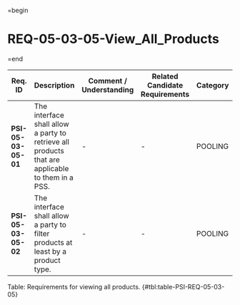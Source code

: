 =begin

# REQ-05-03-05-View_All_Products

=end

| Req. ID                        | Description                         | Comment / Understanding                  | Related Candidate Requirements | Category                       |
| ------------------------------ | ----------------------------------- | ---------------------------------------- | ------------------------------ | ------------------------------ |
| __PSI-05-03-05-01__ | The interface shall allow a party to retrieve all products that are applicable to them in a PSS. | -                       | -                              | POOLING  |
| __PSI-05-03-05-02__ | The interface shall allow a party to filter products at least by a product type.                 | -                       | -                              | POOLING  |

Table: Requirements for viewing all products. {#tbl:table-PSI-REQ-05-03-05}
